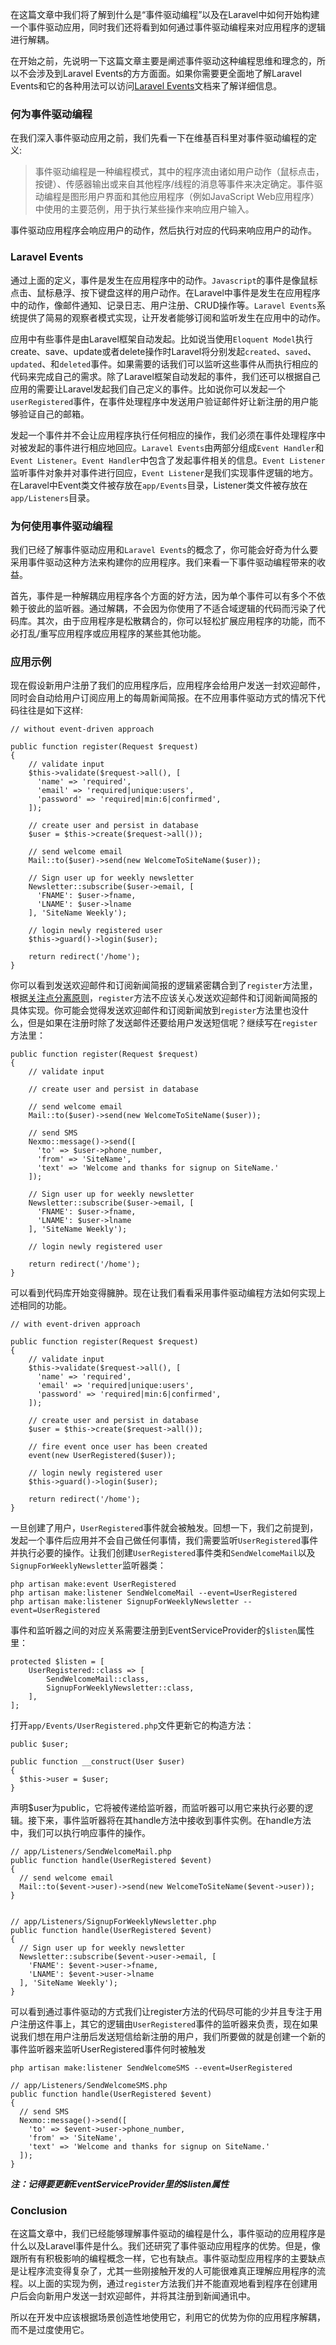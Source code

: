 在这篇文章中我们将了解到什么是“事件驱动编程”以及在Laravel中如何开始构建一个事件驱动应用，同时我们还将看到如何通过事件驱动编程来对应用程序的逻辑进行解耦。

在开始之前，先说明一下这篇文章主要是阐述事件驱动这种编程思维和理念的，所以不会涉及到Laravel Events的方方面面。如果你需要更全面地了解Laravel Events和它的各种用法可以访问[Laravel Events](https://laravel-china.org/docs/laravel/5.5/events)文档来了解详细信息。

### 何为事件驱动编程

在我们深入事件驱动应用之前，我们先看一下在维基百科里对事件驱动编程的定义:

>事件驱动编程是一种编程模式，其中的程序流由诸如用户动作（鼠标点击，按键）、传感器输出或来自其他程序/线程的消息等事件来决定确定。事件驱动编程是图形用户界面和其他应用程序（例如JavaScript Web应用程序）中使用的主要范例，用于执行某些操作来响应用户输入。

事件驱动应用程序会响应用户的动作，然后执行对应的代码来响应用户的动作。

### Laravel Events

通过上面的定义，事件是发生在应用程序中的动作。`Javascript`的事件是像鼠标点击、鼠标悬浮、按下键盘这样的用户动作。在Laravel中事件是发生在应用程序中的动作，像邮件通知、记录日志、用户注册、CRUD操作等。`Laravel Events`系统提供了简易的观察者模式实现，让开发者能够订阅和监听发生在应用中的动作。

应用中有些事件是由Laravel框架自动发起。比如说当使用`Eloquent Model`执行create、save、update或者delete操作时Laravel将分别发起`created`、`saved`、`updated`、和`deleted`事件。如果需要的话我们可以监听这些事件从而执行相应的代码来完成自己的需求。除了Laravel框架自动发起的事件，我们还可以根据自己应用的需要让Laravel发起我们自己定义的事件。比如说你可以发起一个`userRegistered`事件，在事件处理程序中发送用户验证邮件好让新注册的用户能够验证自己的邮箱。

发起一个事件并不会让应用程序执行任何相应的操作，我们必须在事件处理程序中对被发起的事件进行相应地回应。`Laravel Events`由两部分组成`Event Handler`和`Event Listener`。`Event Handler`中包含了发起事件相关的信息。`Event Listener`监听事件对象并对事件进行回应，`Event Listener`是我们实现事件逻辑的地方。在Laravel中Event类文件被存放在`app/Events`目录，Listener类文件被存放在`app/Listeners`目录。

### 为何使用事件驱动编程
我们已经了解事件驱动应用和`Laravel Events`的概念了，你可能会好奇为什么要采用事件驱动这种方法来构建你的应用程序。我们来看一下事件驱动编程带来的收益。


首先，事件是一种解耦应用程序各个方面的好方法，因为单个事件可以有多个不依赖于彼此的监听器。通过解耦，不会因为你使用了不适合域逻辑的代码而污染了代码库。其次，由于应用程序是松散耦合的，你可以轻松扩展应用程序的功能，而不必打乱/重写应用程序或应用程序的某些其他功能。

### 应用示例

现在假设新用户注册了我们的应用程序后，应用程序会给用户发送一封欢迎邮件，同时会自动给用户订阅应用上的每周新闻简报。在不应用事件驱动方式的情况下代码往往是如下这样:

    // without event-driven approach

    public function register(Request $request)
    {
        // validate input
        $this->validate($request->all(), [
          'name' => 'required',
          'email' => 'required|unique:users',
          'password' => 'required|min:6|confirmed',
        ]);

        // create user and persist in database
        $user = $this->create($request->all());

        // send welcome email
        Mail::to($user)->send(new WelcomeToSiteName($user));

        // Sign user up for weekly newsletter
        Newsletter::subscribe($user->email, [
          'FNAME': $user->fname,
          'LNAME': $user->lname
        ], 'SiteName Weekly');

        // login newly registered user
        $this->guard()->login($user);

        return redirect('/home');
    }



你可以看到发送欢迎邮件和订阅新闻简报的逻辑紧密耦合到了`register`方法里， 根据[关注点分离原则](https://baike.baidu.com/item/%E5%85%B3%E6%B3%A8%E7%82%B9%E5%88%86%E7%A6%BB)，`register`方法不应该关心发送欢迎邮件和订阅新闻简报的具体实现。你可能会觉得发送欢迎邮件和订阅新闻放到`register`方法里也没什么，但是如果在注册时除了发送邮件还要给用户发送短信呢？继续写在`register`方法里：


    public function register(Request $request)
    {
        // validate input

        // create user and persist in database

        // send welcome email
        Mail::to($user)->send(new WelcomeToSiteName($user));

        // send SMS
        Nexmo::message()->send([
          'to' => $user->phone_number,
          'from' => 'SiteName',
          'text' => 'Welcome and thanks for signup on SiteName.'
        ]);

        // Sign user up for weekly newsletter
        Newsletter::subscribe($user->email, [
          'FNAME': $user->fname,
          'LNAME': $user->lname
        ], 'SiteName Weekly');

        // login newly registered user

        return redirect('/home');
    }
    
可以看到代码库开始变得臃肿。现在让我们看看采用事件驱动编程方法如何实现上述相同的功能。

    // with event-driven approach

    public function register(Request $request)
    {
        // validate input
        $this->validate($request->all(), [
          'name' => 'required',
          'email' => 'required|unique:users',
          'password' => 'required|min:6|confirmed',
        ]);

        // create user and persist in database
        $user = $this->create($request->all());

        // fire event once user has been created
        event(new UserRegistered($user));

        // login newly registered user
        $this->guard()->login($user);

        return redirect('/home');
    }
    

一旦创建了用户，`UserRegistered`事件就会被触发。回想一下，我们之前提到，发起一个事件后应用并不会自己做任何事情，我们需要监听`UserRegistered`事件并执行必要的操作。让我们创建`UserRegistered`事件类和`SendWelcomeMail`以及`SignupForWeeklyNewsletter`监听器类：

    php artisan make:event UserRegistered
    php artisan make:listener SendWelcomeMail --event=UserRegistered
    php artisan make:listener SignupForWeeklyNewsletter --event=UserRegistered
    
事件和监听器之间的对应关系需要注册到EventServiceProvider的`$listen`属性里：

    protected $listen = [
        UserRegistered::class => [
            SendWelcomeMail::class,
            SignupForWeeklyNewsletter::class,
        ],
    ];
    
打开`app/Events/UserRegistered.php`文件更新它的构造方法：

    public $user;

    public function __construct(User $user)
    {
      $this->user = $user;
    }
    

声明$user为public，它将被传递给监听器，而监听器可以用它来执行必要的逻辑。接下来，事件监听器将在其handle方法中接收到事件实例。在handle方法中，我们可以执行响应事件的操作。

    // app/Listeners/SendWelcomeMail.php
    public function handle(UserRegistered $event)
    {
      // send welcome email
      Mail::to($event->user)->send(new WelcomeToSiteName($event->user));
    }


    // app/Listeners/SignupForWeeklyNewsletter.php
    public function handle(UserRegistered $event)
    {
      // Sign user up for weekly newsletter
      Newsletter::subscribe($event->user->email, [
        'FNAME': $event->user->fname,
        'LNAME': $event->user->lname
      ], 'SiteName Weekly');
    }

可以看到通过事件驱动的方式我们让register方法的代码尽可能的少并且专注于用户注册这件事上，其它的逻辑由`UserRegistered`事件的监听器来负责，现在如果说我们想在用户注册后发送短信给新注册的用户，我们所要做的就是创建一个新的事件监听器来监听UserRegistered事件何时被触发

    php artisan make:listener SendWelcomeSMS --event=UserRegistered
    
    // app/Listeners/SendWelcomeSMS.php
    public function handle(UserRegistered $event)
    {
      // send SMS
      Nexmo::message()->send([
        'to' => $event->user->phone_number,
        'from' => 'SiteName',
        'text' => 'Welcome and thanks for signup on SiteName.'
      ]);
    }
    
***注：记得要更新EventServiceProvider里的$listen属性***

### Conclusion


在这篇文章中，我们已经能够理解事件驱动的编程是什么，事件驱动的应用程序是什么以及Laravel事件是什么。我们还研究了事件驱动应用程序的优势。但是，像跟所有有积极影响的编程概念一样，它也有缺点。事件驱动型应用程序的主要缺点是让程序流变得复杂了，尤其一些刚接触开发的人可能很难真正理解应用程序的流程。以上面的实现为例，通过`register`方法我们并不能直观地看到程序在创建用户后会向新用户发送一封欢迎邮件，并将其注册到新闻通讯中。

所以在开发中应该根据场景创造性地使用它，利用它的优势为你的应用程序解耦，而不是过度使用它。
